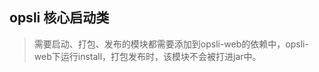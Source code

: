 ## opsli 核心启动类

> 需要启动、打包、发布的模块都需要添加到opsli-web的依赖中，opsli-web下运行install，打包发布时，该模块不会被打进jar中。
  

    
